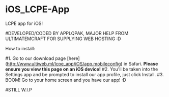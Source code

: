 # iOS_LCPE-App
LCPE app for iOS!

#DEVELOPED/CODED BY APPLQPAK, MAJOR HELP FROM ULTIMATEMCRAFT FOR SUPPLYING WEB HOSTING :D

How to install:

#1.
Go to our download page [here] (http://www.ultiweb.ml/lcpe_app/iOS/app.mobileconfig) in Safari. **Please ensure you view this page on an iOS device!**
#2.
You'll be taken into the Settings app and be prompted to install our app profile, just click Install.
#3.
BOOM! Go to your home screen and you have our app! :D


#STILL W.I.P
